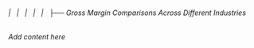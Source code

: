 ###### |   |   |   |   |   ├── Gross Margin Comparisons Across Different Industries

*Add content here*